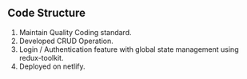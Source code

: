 ## Code Structure

1. Maintain Quality Coding standard.
2. Developed CRUD Operation.
3. Login / Authentication feature with global state management using redux-toolkit.
4. Deployed on netlify.

